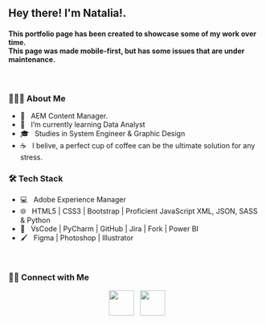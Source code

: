 <h2> Hey there! I'm Natalia!.</h2>
<h4>This portfolio page has been created to showcase some of my work over time.
<br/>
This page was made mobile-first, but has some issues that are under maintenance.</h4>
<br/>
<h3> 👨🏻‍💻 About Me </h3>

- 💼 &nbsp; AEM Content Manager.
- 🔭 &nbsp; I’m currently learning Data Analyst
- 🎓 &nbsp; Studies in System Engineer & Graphic Design
- ☕ &nbsp; I belive, a perfect cup of coffee can be the ultimate solution for any stress. 

<h3>🛠 Tech Stack</h3>

- 💻 &nbsp; Adobe Experience Manager
- 🌐 &nbsp; HTML5 | CSS3 | Bootstrap | Proficient JavaScript XML, JSON, SASS & Python
- 🔧 &nbsp; VsCode | PyCharm | GitHub | Jira | Fork | Power BI
- 🖌️ &nbsp; Figma | Photoshop | Illustrator

<br>

<h3> 🤝🏻 Connect with Me </h3>

<p align="center">
&nbsp; <a href="https://www.linkedin.com/in/natalia-bonilla-villalobos/" target="_blank" rel="noopener noreferrer"><img src="https://img.icons8.com/plasticine/100/000000/linkedin.png" width="50" /></a>
&nbsp; <a href="mailto:nbonillav12@gmail.com" target="_blank" rel="noopener noreferrer"><img src="https://img.icons8.com/plasticine/100/000000/gmail.png"  width="50" /></a>
</p>
